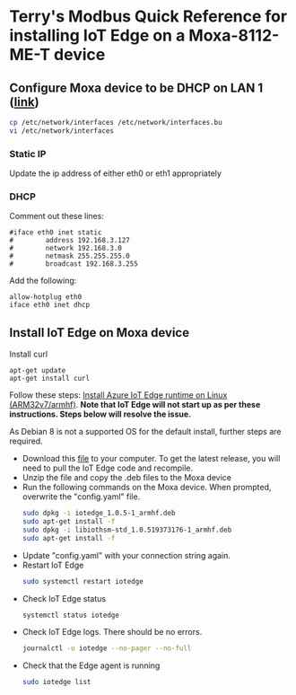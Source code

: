 # Terry's Modbus Quick Reference for installing IoT Edge on a Moxa-8112-ME-T device

## Configure Moxa device to be DHCP on LAN 1 ([link](https://wiki.debian.org/NetworkConfiguration#Using_DHCP_to_automatically_configure_the_interface))

```bash
cp /etc/network/interfaces /etc/network/interfaces.bu
vi /etc/network/interfaces
```
### Static IP

Update the ip address of either eth0 or eth1 appropriately

### DHCP 

Comment out these lines:

```
#iface eth0 inet static
#        address 192.168.3.127
#        network 192.168.3.0
#        netmask 255.255.255.0
#        broadcast 192.168.3.255
```

Add the following:
```
allow-hotplug eth0
iface eth0 inet dhcp
```
## Install IoT Edge on Moxa device

Install curl
```
apt-get update
apt-get install curl
```

Follow these steps: [Install Azure IoT Edge runtime on Linux (ARM32v7/armhf)](https://docs.microsoft.com/en-us/azure/iot-edge/how-to-install-iot-edge-linux-arm).  <b>Note that IoT Edge will not start up as per these instructions.  Steps below will resolve the issue.</b>

As Debian 8 is not a supported OS for the default install, further steps are required.

* Download this [file](/Devices/Moxa/iotedged-debian8-arm32v7.zip) to your computer.  To get the latest release, you will need to pull the IoT Edge code and recompile.
* Unzip the file and copy the .deb files to the Moxa device
* Run the following commands on the Moxa device.  When prompted, overwrite the "config.yaml" file.
  ```bash
  sudo dpkg -i iotedge_1.0.5-1_armhf.deb
  sudo apt-get install -f
  sudo dpkg -i libiothsm-std_1.0.519373176-1_armhf.deb
  sudo apt-get install -f
  ```
* Update "config.yaml" with your connection string again.
* Restart IoT Edge
  ```bash
  sudo systemctl restart iotedge
  ```
* Check IoT Edge status
  ```bash
  systemctl status iotedge
  ```
* Check IoT Edge logs.  There should be no errors.
  ```bash
  journalctl -u iotedge --no-pager --no-full
  ```
* Check that the Edge agent is running
  ```bash
  sudo iotedge list
  ```
